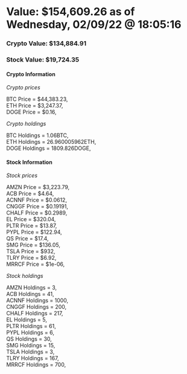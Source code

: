 # Value: $154,609.26 as of Wednesday, 02/09/22 @ 18:05:16 

### Crypto Value: $134,884.91

### Stock Value: $19,724.35

#### Crypto Information 
*Crypto prices* 

BTC Price = $44,383.23,  
ETH Price = $3,247.37,  
DOGE Price = $0.16,  


*Crypto holdings* 

BTC Holdings = 1.06BTC,  
ETH Holdings = 26.960005962ETH,  
DOGE Holdings = 1809.826DOGE,  


#### Stock Information 

*Stock prices* 

AMZN Price = $3,223.79,  
ACB Price = $4.64,  
ACNNF Price = $0.0612,  
CNGGF Price = $0.19191,  
CHALF Price = $0.2989,  
EL Price = $320.04,  
PLTR Price = $13.87,  
PYPL Price = $122.94,  
QS Price = $17.4,  
SMG Price = $136.05,  
TSLA Price = $932,  
TLRY Price = $6.92,  
MRRCF Price = $1e-06,  


*Stock holdings* 

AMZN Holdings = 3,  
ACB Holdings = 41,  
ACNNF Holdings = 1000,  
CNGGF Holdings = 200,  
CHALF Holdings = 217,  
EL Holdings = 5,  
PLTR Holdings = 61,  
PYPL Holdings = 6,  
QS Holdings = 30,  
SMG Holdings = 15,  
TSLA Holdings = 3,  
TLRY Holdings = 167,  
MRRCF Holdings = 700,  


